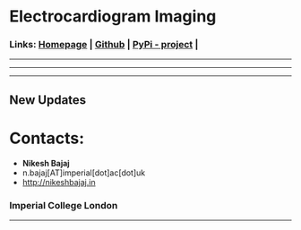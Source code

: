 # Electrocardiogram Imaging

### Links: **[Homepage](https://ecgikit.github.io/)** | **[Github](https://github.com/Nikeshbajaj/ecgi)**  |  **[PyPi - project](https://pypi.org/project/ecgi/)** |
-----
-----
-----

## New Updates



# Contacts:

* **Nikesh Bajaj**
* n.bajaj[AT]imperial[dot]ac[dot]uk
* http://nikeshbajaj.in
### Imperial College London
______________________________________
